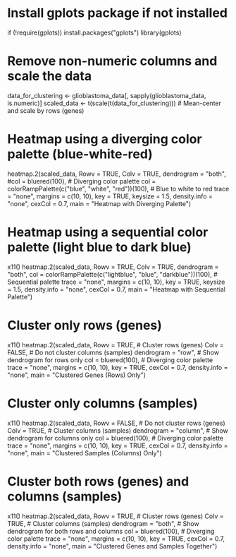 # Install gplots package if not installed
if (!require(gplots)) install.packages("gplots")
library(gplots)
# Remove non-numeric columns and scale the data
data_for_clustering <- glioblastoma_data[, sapply(glioblastoma_data, is.numeric)]
scaled_data <- t(scale(t(data_for_clustering)))  # Mean-center and scale by rows (genes)
# Heatmap using a diverging color palette (blue-white-red)
heatmap.2(scaled_data,
          Rowv = TRUE,
          Colv = TRUE,
          dendrogram = "both",
          #col = bluered(100),  # Diverging color palette
          col = colorRampPalette(c("blue", "white", "red"))(100),  # Blue to white to red
          trace = "none",
          margins = c(10, 10),
          key = TRUE,
          keysize = 1.5,
          density.info = "none",
          cexCol = 0.7,
          main = "Heatmap with Diverging Palette")


# Heatmap using a sequential color palette (light blue to dark blue)
x11()
heatmap.2(scaled_data,
          Rowv = TRUE,
          Colv = TRUE,
          dendrogram = "both",
          col = colorRampPalette(c("lightblue", "blue", "darkblue"))(100),  # Sequential palette
          trace = "none",
          margins = c(10, 10),
          key = TRUE,
          keysize = 1.5,
          density.info = "none",
          cexCol = 0.7,
          main = "Heatmap with Sequential Palette")

# Cluster only rows (genes)
x11()
heatmap.2(scaled_data,
          Rowv = TRUE,         # Cluster rows (genes)
          Colv = FALSE,        # Do not cluster columns (samples)
          dendrogram = "row",  # Show dendrogram for rows only
          col = bluered(100),  # Diverging color palette
          trace = "none",
          margins = c(10, 10),
          key = TRUE,
          cexCol = 0.7,
          density.info = "none",
          main = "Clustered Genes (Rows) Only")


# Cluster only columns (samples)
x11()
heatmap.2(scaled_data,
          Rowv = FALSE,        # Do not cluster rows (genes)
          Colv = TRUE,         # Cluster columns (samples)
          dendrogram = "column", # Show dendrogram for columns only
          col = bluered(100),  # Diverging color palette
          trace = "none",
          margins = c(10, 10),
          key = TRUE,
          cexCol = 0.7,
          density.info = "none",
          main = "Clustered Samples (Columns) Only")

# Cluster both rows (genes) and columns (samples)
x11()
heatmap.2(scaled_data,
          Rowv = TRUE,         # Cluster rows (genes)
          Colv = TRUE,         # Cluster columns (samples)
          dendrogram = "both", # Show dendrogram for both rows and columns
          col = bluered(100),  # Diverging color palette
          trace = "none",
          margins = c(10, 10),
          key = TRUE,
          cexCol = 0.7,
          density.info = "none",
          main = "Clustered Genes and Samples Together")

